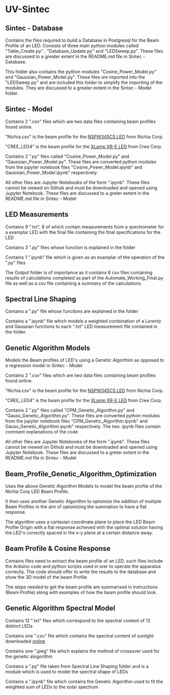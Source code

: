 # UV-Sintec

## Sintec - Database 

Contains the files required to build a Database in Postgresql for the Beam Profile of an LED.  Consists of three main python modules called "Table_Create.py" , "Database_Update.py" and "LEDSweep.py". These files are discussed to a greater extent in the README.md file in Sintec - Database.

This folder also contains the python modules "Cosine_Power_Model.py" and "Gaussian_Power_Model.py". These files are imported into the "LEDSweep.py" and are included this folder to simplify the importing of the modules. They are discussed to a greater extent in the Sintec - Model folder.

## Sintec - Model

Contains 2 ".csv" files which are two data files containing beam profiles found online.

"Nichia.csv" is the beam profile for the [NSPW345CS LED](https://www.alldatasheet.com/datasheet-pdf/pdf/240328/NICHIA/NSPW345CS.html?) from Nichia Corp.

"CREE_LED4" is the beam profile for the [XLamp XR-E LED](https://www.cree.com/led-components/media/documents/XLamp7090XRE-16F.pdf) from Cree Corp. 

Contains 2 ".py" files called "Cosine_Power_Model.py" and "Gaussian_Power_Model.py". These files are converted python modules from the jupyter notebook files "Cosine_Power_Model.ipynb" and Gaussian_Power_Model.ipynb" respectively. 

All other files are Jupyter Notebooks of the form ".ipynb". These files cannot be viewed on Github and must be downloaded and opened using Jupyter Notebook. These files are discussed to a greter extent in the README.md file in Sintec - Model

## LED Measurements

Contains 9 ".txt", 8 of which contain measurements from a spectrometer for a examplar LED with the final file containing the final specifications for the LED

Contains 3 ".py" files whose function is explained in the folder

Contains 1 ".ipynb" file which is given as an examplar of the operation of the ".py" files

The Output folder is of importance as it contains 8 csv files containing results of calculations completed as part of the Automate_Working_Final.py file as well as a csv file containing a summary of the calculations. 

## Spectral Line Shaping

Contains a ".py" file whose funcitons are explained in the folder

Contains a ".ipynb" file which models a weighted combination of a Lorentz and Gaussian functions to each ".txt" LED measurement file contained in the folder.

## Genetic Algorithm Models

Models the Beam profiles of LED's using a Genetic Algorthim as opposed to a regression model in Sintec - Model

Contains 2 ".csv" files which are two data files containing beam profiles found online.

"Nichia.csv" is the beam profile for the [NSPW345CS LED](https://www.alldatasheet.com/datasheet-pdf/pdf/240328/NICHIA/NSPW345CS.html?) from Nichia Corp.

"CREE_LED4" is the beam profile for the [XLamp XR-E LED](https://www.cree.com/led-components/media/documents/XLamp7090XRE-16F.pdf) from Cree Corp. 

Contains 2 ".py" files called "CPM_Genetic_Algorithm.py" and "Gauss_Genetic_Algorithm.py". These files are converted python modules from the jupyter notebook files "CPM_Genetic_Algorithm.ipynb" and Gauss_Genetic_Algorithm.ipynb" respectively. The two .ipynb files contain comment explanations of the code

All other files are Jupyter Notebooks of the form ".ipynb". These files cannot be viewed on Github and must be downloaded and opened using Jupyter Notebook. These files are discussed to a greter extent in the README.md file in Sintec - Model

## Beam_Profile_Genetic_Algorithm_Optimization

Uses the above Genetic Algorithm Models to model the beam profile of the Nichia Corp LED Beam Profile.

It then uses another Genetic Algorithm to optomize the addition of multiple Beam Profiles in the aim of optomizing the summation to have a flat response. 

The algorithm uses a cartesian coordinate plane to place the LED Beam Profile Origin with a flat response achieved with the optimal solution having the LED's correctly spaced in the x-y plane at a certain distance away.

## Beam Profile & Cosine Response

Contains files need to extract the beam profile of an LED. such files include the Arduino code and python scripts used in orer to operate the apparatus correctly. The code should offer to write the results to the database and show the 3D model of the beam Profile

The steps needed to get the beam profile are summarised in Instructions (Beam Profile) along with examples of how the beam profile should look.

## Genetic Algorithm Spectral Model

Contains 12 ".txt" files which correspond to the spectral content of 12 distinct LEDs

Contains one ".csv" file which contains the spectral content of sunlight downloaded [online](https://www.pveducation.org/pvcdrom/appendices/standard-solar-spectra)

Contains one ".jpeg" file which explains the method of crossover used for the genetic alogorithm

Contains a ".py" file taken from Spectral Line Shaping folder and is a module which is used to model the spectral shape of LEDs

Contains a ".ipynb" file which contains the Genetic Algorithm used to fit the weighted sum of LEDs to the solar spectrum

